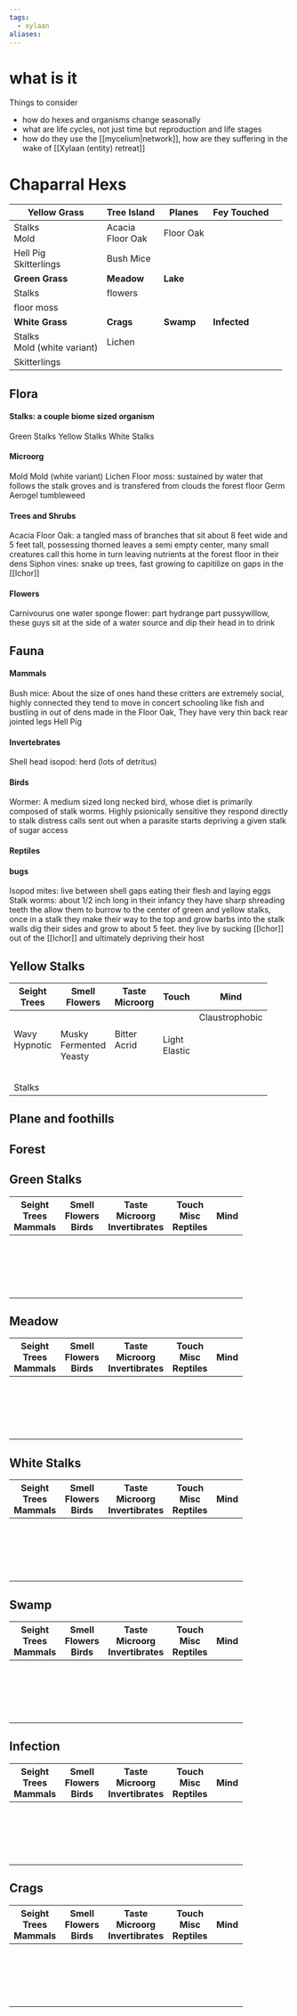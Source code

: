 ```yaml
---
tags:
  - xylaan
aliases:
---
```


 # what is it

Things to consider
- how do hexes and organisms change seasonally
- what are life cycles, not just time but reproduction and life stages
- how do they use the [[mycelium|network]], how are they suffering in the wake of [[Xylaan (entity) retreat]]
 
 
 
 # Chaparral Hexs

| Yellow Grass                   | Tree Island             | Planes    | Fey Touched  |     |
| ------------------------------ | ----------------------- | --------- | ------------ | --- |
| Stalks<br>Mold                 | Acacia<br>Floor Oak<br> | Floor Oak |              |     |
| Hell Pig<br>Skitterlings<br>   | Bush Mice               |           |              |     |
| **Green Grass**                | **Meadow**              | **Lake**  |              |     |
| Stalks                         | flowers                 |           |              |     |
| floor moss                     |                         |           |              |     |
| **White Grass**                | **Crags**               | **Swamp** | **Infected** |     |
| Stalks<br>Mold (white variant) | Lichen                  |           |              |     |
| Skitterlings                   |                         |           |              |     |


 ## Flora
 #### Stalks: a couple biome sized organism
 Green Stalks 
 Yellow Stalks
 White Stalks 
 
 #### Microorg
 Mold
 Mold (white variant)
 Lichen
 Floor moss: sustained by water that follows the stalk groves and is transfered from clouds the forest floor 
 Germ
 Aerogel tumbleweed
 
 #### Trees and Shrubs
 Acacia 
 Floor Oak: a tangled mass of branches that sit about 8 feet wide and 5 feet tall, possessing thorned leaves a semi empty center, many small creatures call this home in turn leaving nutrients at the forest floor in their dens
 Siphon vines: snake up trees, fast growing to capitilize on gaps in the [[Ichor]]
 
 #### Flowers
 Carnivourus one
 water sponge flower: part hydrange part pussywillow, these guys sit at the side of a water source and dip their head in to drink 


 ## Fauna 
 #### Mammals
 Bush mice: About the size of ones hand these critters are extremely social, highly connected they tend to move in concert schooling like fish and bustling in out of dens made in the Floor Oak, They have very thin back rear jointed legs 
 Hell Pig 
 
 #### Invertebrates 
 Shell head
 isopod: herd (lots of detritus)
 
 #### Birds
 Wormer: A medium sized long necked bird, whose diet is primarily composed of stalk worms. Highly psionically sensitive they respond directly to stalk distress calls sent out when a parasite starts depriving a given stalk of sugar access
 
 #### Reptiles

 #### bugs
 Isopod mites: live between shell gaps eating their flesh and laying eggs 
 Stalk worms: about 1/2 inch long in their infancy they have sharp shreading teeth the allow them to burrow to the center of green and yellow stalks, once in a stalk they make their way to the top and grow barbs into the stalk walls dig their sides and grow to about 5 feet. they live by sucking [[Ichor]] out of the [[Ichor]] and ultimately depriving their host 
 
 ## Yellow Stalks

| Seight<br>Trees          | Smell<br>Flowers                 | Taste<br>Microorg       | Touch<br>            | Mind                                   |
| ------------------------ | -------------------------------- | ----------------------- | -------------------- | -------------------------------------- |
| Wavy<br>Hypnotic<br><br> | Musky<br>Fermented<br>Yeasty<br> | Bitter<br>Acrid<br><br> | Light<br>Elastic<br> | Claustrophobic<br><br><br><br><br><br> |
| Stalks                   |                                  |                         |                      |                                        |



  ## Plane and foothills
  ## Forest
 ##  Green Stalks 

| Seight<br>Trees<br>Mammals | Smell<br>Flowers<br>Birds | Taste<br>Microorg<br>Invertibrates | Touch<br>Misc<br>Reptiles<br> | Mind                 |
| -------------------------- | ------------------------- | ---------------------------------- | ----------------------------- | -------------------- |
| <br>                       |                           | <br><br>                           | <br>                          | <br><br><br><br><br> |
|                            |                           |                                    |                               |                      |


  ## Meadow

| Seight<br>Trees<br>Mammals | Smell<br>Flowers<br>Birds | Taste<br>Microorg<br>Invertibrates | Touch<br>Misc<br>Reptiles<br> | Mind                 |
| -------------------------- | ------------------------- | ---------------------------------- | ----------------------------- | -------------------- |
| <br>                       |                           | <br><br>                           | <br>                          | <br><br><br><br><br> |
|                            |                           |                                    |                               |                      |
  ## White Stalks

| Seight<br>Trees<br>Mammals | Smell<br>Flowers<br>Birds | Taste<br>Microorg<br>Invertibrates | Touch<br>Misc<br>Reptiles<br> | Mind                 |
| -------------------------- | ------------------------- | ---------------------------------- | ----------------------------- | -------------------- |
| <br>                       |                           | <br><br>                           | <br>                          | <br><br><br><br><br> |
|                            |                           |                                    |                               |                      |
 ##  Swamp

| Seight<br>Trees<br>Mammals | Smell<br>Flowers<br>Birds | Taste<br>Microorg<br>Invertibrates | Touch<br>Misc<br>Reptiles<br> | Mind                 |
| -------------------------- | ------------------------- | ---------------------------------- | ----------------------------- | -------------------- |
| <br>                       |                           | <br><br>                           | <br>                          | <br><br><br><br><br> |
|                            |                           |                                    |                               |                      |
  ## Infection 
| Seight<br>Trees<br>Mammals | Smell<br>Flowers<br>Birds | Taste<br>Microorg<br>Invertibrates | Touch<br>Misc<br>Reptiles<br> | Mind                 |
| -------------------------- | ------------------------- | ---------------------------------- | ----------------------------- | -------------------- |
| <br>                       |                           | <br><br>                           | <br>                          | <br><br><br><br><br> |
|                            |                           |                                    |                               |                      |
 ##  Crags

| Seight<br>Trees<br>Mammals | Smell<br>Flowers<br>Birds | Taste<br>Microorg<br>Invertibrates | Touch<br>Misc<br>Reptiles<br> | Mind                 |
| -------------------------- | ------------------------- | ---------------------------------- | ----------------------------- | -------------------- |
| <br>                       |                           | <br><br>                           | <br>                          | <br><br><br><br><br> |
|                            |                           |                                    |                               |                      |
 